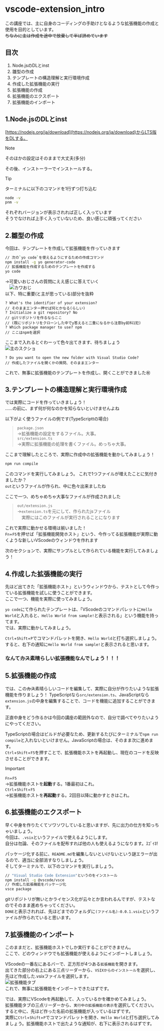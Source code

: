 # vscode-extension_intro

この講座では、主に自身のコーディングの手助けとなるような拡張機能の作成と使用を目的としています。  
~~ちなみに主は作成を途中で放棄して半ば諦めています~~



## 目次
1. Node.jsのDLとinst  
2. 雛型の作成
3. テンプレートの構造理解と実行環境作成
4. 作成した拡張機能の実行
5. 拡張機能の作成
6. 拡張機能のエクスポート
7. 拡張機能のインポート



## 1.Node.jsのDLとinst

[https://nodejs.org/ja/download](https://nodejs.org/ja/download)からLTS版をDLする。

> [!NOTE]
> そのほかの設定はそのままで大丈夫(多分)

その後、インストーラーでインストールする。

> [!TIP]
> ターミナルに以下のコマンドを1行ずつ打ち込む
> ```bash
> node -v
> pnm -v
> ```
> それぞれバージョンが表示されれば正しく入っています  
> そうでなければ上手く入っていないため、良い感じに頑張ってください



## 2.雛型の作成

今回は、テンプレートを作成して拡張機能を作っていきます

```bash
// 次の`yo code`を使えるようにするための作成コマンド
npm install -g yo generator-code
// 拡張機能を作成するためのテンプレートを作成する
yo code
```

→可愛いおじさんの質問にええ感じに答えていく  
　![カワおじ](./images/kawaozi.png)  
以下、特に重要(と主が思っている)部分を抜粋

```
? What's the identifier of your extension?
// そのままエンター押せば何とかなる(らしい)
? Initialize a git repository? No
// gitリポジトリを作るならここ
// (既にリポジトリをクローンした中でy答えると二重になるから注意by前科1犯)
? Which package manager to use? npm
// ここはnpmを選択
```

ここまで入れるとぐわーって色々出てきます、待ちましょう  
![主のスクショ](./images/questions.png)

```
? Do you want to open the new folder with Visual Studio Code?
// 作成したファイルを開くかの質問、そのままエンター
```

これで、無事に拡張機能のテンプレートを作成し、開くことができました㊗


## 3.テンプレートの構造理解と実行環境作成

では実際にコードを作っていきましょう！  
……の前に、まず何が何なのかを知らないといけませんよね

以下がよく使うファイルの例です(TypeScripttの場合)

> `package.json`  
> →拡張機能の設定をするファイル。大事。  
> `src/extension.ts`  
> →実際に拡張機能の処理を書くファイル。めっちゃ大事。

ここまで理解したところで、実際に作成中の拡張機能を動かしてみましょう！

```bash
npm run compile
```

このコマンドを実行してみましょう。
これで1つファイルが増えたことに気付きましたか？  
`out`というファイルが作られ、中に色々出来ましたね  

ここで一つ、めちゃめちゃ大事なファイルが作成されました

> `out/extension.js`  
> →`extension.ts`を元にして、作られたjsファイル  
> 　実際にはこのファイルが実行されることになります

これで実際に動かせる環境は揃いました！  
`Fn`+`F5`を押せば「拡張機能開発ホスト」という、今作ってる拡張機能が実際に動くような新しいVScodeのウィンドウを作れます  

次のセクションで、実際にサンプルとして作られている機能を実行してみましょう！


## 4.作成した拡張機能の実行

先ほど出てきた「拡張機能ホスト」というウィンドウから、テストとして今作っている拡張機能を試しに使うことができます。  
ここで一つ、機能を実際に使ってみましょう。

`yo code`にて作られたテンプレートは、「VScodeのコマンドパレットに`Hello World`と入れると、`Hello World from sample!`と表示される」という機能を持ってます。  
では、実際に動かしてみましょう。

`Ctrl`+`Shift`+`P`でコマンドパレットを開き、`Hello World`と打ち選択しましょう。  
すると、右下の通知に`Hello World from sample!`と表示されると思います。

### なんて~~カス~~素晴らしい拡張機能なんでしょう！！！



## 5.拡張機能の作成

では、この~~カス~~素晴らしいコードを編集して、実際に自分が作りたいような拡張機能を作りましょう！
TypeScriptなら`src/extension.ts`、JavaScriptなら`extension.js`の中身を編集することで、コードを機能に追加することができます。

正直中身をどう作るかは今回の講座の範囲外なので、自分で調べてやりたいようにやってください。

TypeScriptの場合はビルドが必要なため、更新するたびにターミナルで`npm run compile`と入れないといけません。JavaScriptの場合は、そのまま次に進めます。  
`Ctrl`+`Shift`+`F5`を押すことで、拡張機能ホストを再起動し、現在のコードを反映させることができます。  

> [!IMPORTANT]
> `Fn`+`F5`  
> →拡張機能ホストを**起動**する。1番最初はこれ。  
> `Ctrl`+`Shift`+`F5`  
> →拡張機能ホストを**再起動**する。2回目以降に動かすときはこれ。



## 6.拡張機能のエクスポート

早く中身を作りたくてソワソワしていると思いますが、先に出力の仕方を知っちゃいましょう。  
今回は、`.vsix`というファイルで使えるようにします。  
自分は勿論、そのファイルを配布すれば他の人も使えるようになります。ｽｺﾞｲﾈ!

パッケージ化する前に、`README.md`を編集しないといけないという謎エラーが出るので、適当に全部消すなりしましょう。  
そしてターミナルで、以下のコマンドを実行しましょう。

```bash
// "Visual Studio Code Extension"というのをインストール
npm install -g @vscode/vsce
// 作成した拡張機能をパッケージ化
vsce package
```

gitリポジトリが無いとかライセンス化が云々とか言われるんですが、テストなのでそのまま進めちゃってください。  
`DONE`と表示されれば、先ほどまでのフォルダに`(ファイル名)-0.0.1.vsix`というファイルが作られていると思います。  



## 7.拡張機能のインポート

このままだと、拡張機能ホストでしか実行することができません。  
ここで、どのウィンドウでも拡張機能が使えるようにインポートしましょう。

VScodeの一番左にあるバーで、正方形が4つある`拡張機能`を開きます。  
出てきた部分の右上にある三点リーダーから、`VSIXからのインストール`を選択し、先ほど作成した.vsixファイルを選択します。  
![拡張機能タブ](./images/extension.png)  
これで、無事に拡張機能をインポートできたはずです。

では、実際にVScodeを再起動して、入っているかを確かめてみましょう。  
拡張機能タブの三点リーダーから、`実行中の拡張機能の表示`を選択してください。  
すると中に、先ほど作った名前の拡張機能が入っているはずです。  
実際に`Ctrl`+`Shift`+`P`でコマンドパレットを開き、`Hello World`と打ち選択してみましょう。拡張機能ホストで出たような通知が、右下に表示されるはずです。